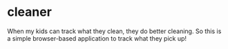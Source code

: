 cleaner
=======

When my kids can track what they clean, they do better cleaning. So this is a simple browser-based application to track what they pick up!
